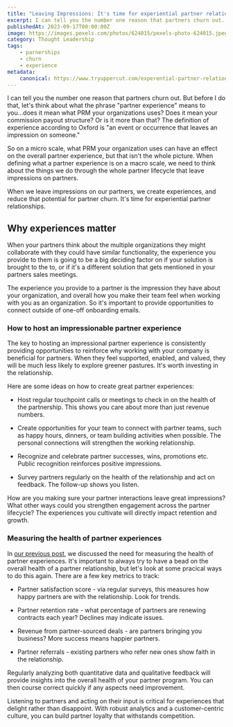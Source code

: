 ```yaml
---
title: "Leaving Impressions: It's time for experiential partner relationships"
excerpt: I can tell you the number one reason that partners churn out. But before I do think about what the phrase partner experience means to you...does it mean what PRM you're using? Does it mean your commission payout structure? Or is it more than that?
publishedAt: 2023-09-17T00:00:00Z
image: https://images.pexels.com/photos/624015/pexels-photo-624015.jpeg?auto=compress&cs=tinysrgb&w=1260&h=750&dpr=2
category: Thought Leadership
tags: 
    - parnerships
    - churn
    - experience
metadata:
    canonical: https://www.tryuppercut.com/experential-partner-relationships
---
```


I can tell you the number one reason that partners churn out. But before I do that, let's think about what the phrase "partner experience" means to you...does it mean what PRM your organizations uses? Does it mean your commission payout structure? Or is it more than that? The definition of experience according to Oxford is "an event or occurrence that leaves an impression on someone."

So on a micro scale, what PRM your organization uses can have an effect on the overall partner experience, but that isn't the whole picture. When defining what a partner experience is on a macro scale, we need to think about the things we do through the whole partner lifecycle that leave impressions on partners. 


When we leave impressions on our partners, we create experiences, and reduce that potential for partner churn. It's time for experiential partner relationships.

## Why experiences matter

When your partners think about the multiple organizations they might collaborate with they could have similar functionality, the experience you provide to them is going to be a big deciding factor on if your solution is brought to the to, or if it's a different solution that gets mentioned in your partners sales meetings. 

The experience you provide to a partner is the impression they have about your organization, and overall how you make their team feel when working with you as an organization. So it's important to provide opportunities to connect outside of one-off onboarding emails. 

### How to host an impressionable partner experience

The key to hosting an impressional partner experience is consistently providing opportunities to reinforce why working with your company is beneficial for partners. When they feel supported, enabled, and valued, they will be much less likely to explore greener pastures. It's worth investing in the relationship.

Here are some ideas on how to create great partner experiences:

- Host regular touchpoint calls or meetings to check in on the health of the partnership. This shows you care about more than just revenue numbers.

- Create opportunities for your team to connect with partner teams, such as happy hours, dinners, or team building activities when possible. The personal connections will strengthen the working relationship.

- Recognize and celebrate partner successes, wins, promotions etc. Public recognition reinforces positive impressions.

- Survey partners regularly on the health of the relationship and act on feedback. The follow-up shows you listen.

How are you making sure your partner interactions leave great impressions? What other ways could you strengthen engagement across the partner lifecycle? The experiences you cultivate will directly impact retention and growth.

### Measuring the health of partner experiences

In [our previous post](https://www.tryuppercut.com/blog/quantifying-the-partner-experience), we discussed the need for measuring the health of partner experiences. It's important to always try to have a bead on the overall health of a partner relationship, but let's look at some pracical ways to do this again. There are a few key metrics to track:

- Partner satisfaction score - via regular surveys, this measures how happy partners are with the relationship. Look for trends.

- Partner retention rate - what percentage of partners are renewing contracts each year? Declines may indicate issues.

- Revenue from partner-sourced deals - are partners bringing you business? More success means happier partners.

- Partner referrals - existing partners who refer new ones show faith in the relationship.

Regularly analyzing both quantitative data and qualitative feedback will provide insights into the overall health of your partner program. You can then course correct quickly if any aspects need improvement.

Listening to partners and acting on their input is critical for experiences that delight rather than disappoint. With robust analytics and a customer-centric culture, you can build partner loyalty that withstands competition.
